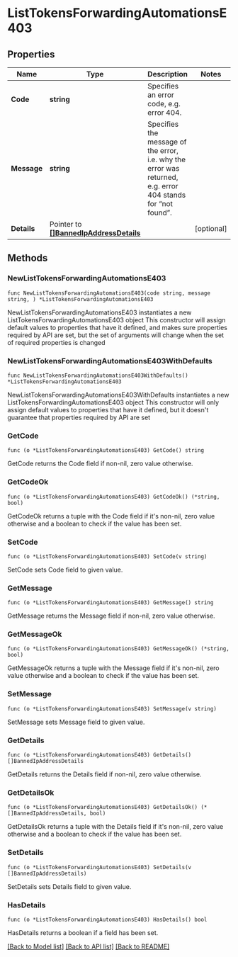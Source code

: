 # ListTokensForwardingAutomationsE403

## Properties

Name | Type | Description | Notes
------------ | ------------- | ------------- | -------------
**Code** | **string** | Specifies an error code, e.g. error 404. | 
**Message** | **string** | Specifies the message of the error, i.e. why the error was returned, e.g. error 404 stands for “not found”. | 
**Details** | Pointer to [**[]BannedIpAddressDetails**](BannedIpAddressDetails.md) |  | [optional] 

## Methods

### NewListTokensForwardingAutomationsE403

`func NewListTokensForwardingAutomationsE403(code string, message string, ) *ListTokensForwardingAutomationsE403`

NewListTokensForwardingAutomationsE403 instantiates a new ListTokensForwardingAutomationsE403 object
This constructor will assign default values to properties that have it defined,
and makes sure properties required by API are set, but the set of arguments
will change when the set of required properties is changed

### NewListTokensForwardingAutomationsE403WithDefaults

`func NewListTokensForwardingAutomationsE403WithDefaults() *ListTokensForwardingAutomationsE403`

NewListTokensForwardingAutomationsE403WithDefaults instantiates a new ListTokensForwardingAutomationsE403 object
This constructor will only assign default values to properties that have it defined,
but it doesn't guarantee that properties required by API are set

### GetCode

`func (o *ListTokensForwardingAutomationsE403) GetCode() string`

GetCode returns the Code field if non-nil, zero value otherwise.

### GetCodeOk

`func (o *ListTokensForwardingAutomationsE403) GetCodeOk() (*string, bool)`

GetCodeOk returns a tuple with the Code field if it's non-nil, zero value otherwise
and a boolean to check if the value has been set.

### SetCode

`func (o *ListTokensForwardingAutomationsE403) SetCode(v string)`

SetCode sets Code field to given value.


### GetMessage

`func (o *ListTokensForwardingAutomationsE403) GetMessage() string`

GetMessage returns the Message field if non-nil, zero value otherwise.

### GetMessageOk

`func (o *ListTokensForwardingAutomationsE403) GetMessageOk() (*string, bool)`

GetMessageOk returns a tuple with the Message field if it's non-nil, zero value otherwise
and a boolean to check if the value has been set.

### SetMessage

`func (o *ListTokensForwardingAutomationsE403) SetMessage(v string)`

SetMessage sets Message field to given value.


### GetDetails

`func (o *ListTokensForwardingAutomationsE403) GetDetails() []BannedIpAddressDetails`

GetDetails returns the Details field if non-nil, zero value otherwise.

### GetDetailsOk

`func (o *ListTokensForwardingAutomationsE403) GetDetailsOk() (*[]BannedIpAddressDetails, bool)`

GetDetailsOk returns a tuple with the Details field if it's non-nil, zero value otherwise
and a boolean to check if the value has been set.

### SetDetails

`func (o *ListTokensForwardingAutomationsE403) SetDetails(v []BannedIpAddressDetails)`

SetDetails sets Details field to given value.

### HasDetails

`func (o *ListTokensForwardingAutomationsE403) HasDetails() bool`

HasDetails returns a boolean if a field has been set.


[[Back to Model list]](../README.md#documentation-for-models) [[Back to API list]](../README.md#documentation-for-api-endpoints) [[Back to README]](../README.md)


